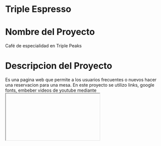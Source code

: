# Triple Espresso

# Nombre del Proyecto

Café de especialidad en Triple Peaks

# Descripcion del Proyecto

Es una pagina web que permite a los usuarios frecuentes o nuevos hacer una reservacion para una mesa.
En este proyecto se utilizo links, google fonts, embeber videos de youtube mediante <iframe>, uso de formularios para hacer la reservacion <form>, y se le dio estilos para que sea una pagina web amigable y moderna.

# Planes de mejora

Mostrar mediante una lista en orden alfabetico los libros que tenemos.
